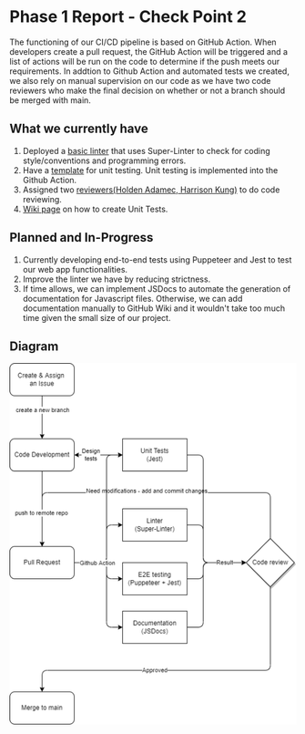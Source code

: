 # Phase 1 Report - Check Point 2
The functioning of our CI/CD pipeline is based on GitHub Action. When developers create a pull request, the GitHub Action will be triggered and a list of actions will be run on the code to determine if the push meets our requirements. In addtion to Github Action and automated tests we created, we also rely on manual supervision on our code as we have two code reviewers who make the final decision on whether or not a branch should be merged with main.

## What we currently have
1. Deployed a [basic linter](/.github/workflows/lint.yml) that uses Super-Linter to check for coding style/conventions and programming errors.
2. Have a [template](/Source/testing/tests.js) for unit testing. Unit testing is implemented into the Github Action.
3. Assigned two [reviewers(Holden Adamec, Harrison Kung)](/CODEOWNERS) to do code reviewing.
4. [Wiki page](https://github.com/cse110-fa22-group31/cse110-fa22-group31/wiki/Testing#unit-testing) on how to create Unit Tests.

## Planned and In-Progress
1. Currently developing end-to-end tests using Puppeteer and Jest to test our web app functionalities.
2. Improve the linter we have by reducing strictness.
3. If time allows, we can implement JSDocs to automate the generation of documentation for Javascript files. Otherwise, we can add documentation manually to GitHub Wiki and it wouldn't take too much time given the small size of our project.

## Diagram
![pipeline workflow](../cipipeline/phase1-checkpoint2.drawio.png)
